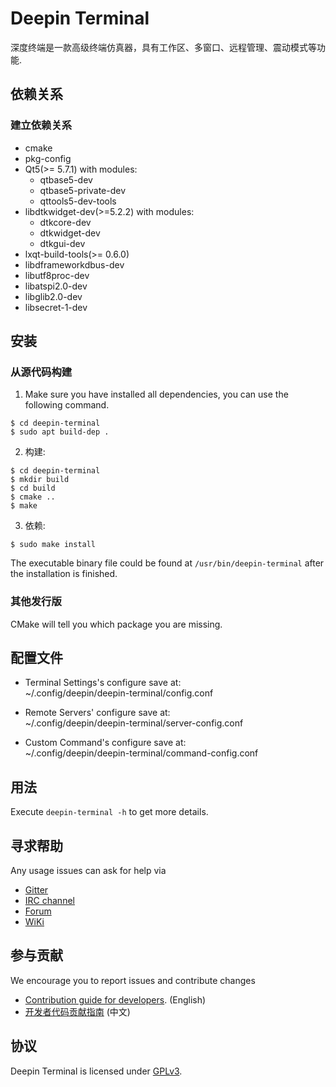 # Deepin Terminal

深度终端是一款高级终端仿真器，具有工作区、多窗口、远程管理、震动模式等功能.

## 依赖关系

### 建立依赖关系
* cmake
* pkg-config
* Qt5(>= 5.7.1) with modules:
  - qtbase5-dev
  - qtbase5-private-dev
  - qttools5-dev-tools
* libdtkwidget-dev(>=5.2.2) with modules:
  - dtkcore-dev
  - dtkwidget-dev
  - dtkgui-dev
* lxqt-build-tools(>= 0.6.0)
* libdframeworkdbus-dev
* libutf8proc-dev
* libatspi2.0-dev
* libglib2.0-dev
* libsecret-1-dev

## 安装

### 从源代码构建

1. Make sure you have installed all dependencies, you can use the following command.
```
$ cd deepin-terminal
$ sudo apt build-dep .
```

2. 构建:
```
$ cd deepin-terminal
$ mkdir build
$ cd build
$ cmake ..
$ make
```

3. 依赖:
```
$ sudo make install
```

The executable binary file could be found at `/usr/bin/deepin-terminal` after the installation is finished.

### 其他发行版

CMake will tell you which package you are missing.

## 配置文件

* Terminal Settings's configure save at:<br/>
~/.config/deepin/deepin-terminal/config.conf

* Remote Servers' configure save at:<br/>
~/.config/deepin/deepin-terminal/server-config.conf

* Custom Command's configure save at:<br/>
~/.config/deepin/deepin-terminal/command-config.conf

## 用法

Execute `deepin-terminal -h` to get more details.

## 寻求帮助

Any usage issues can ask for help via

* [Gitter](https://gitter.im/orgs/linuxdeepin/rooms)
* [IRC channel](https://webchat.freenode.net/?channels=deepin)
* [Forum](https://bbs.deepin.org)
* [WiKi](https://wiki.deepin.org/)

## 参与贡献

We encourage you to report issues and contribute changes

* [Contribution guide for developers](https://github.com/linuxdeepin/developer-center/wiki/Contribution-Guidelines-for-Developers-en). (English)
* [开发者代码贡献指南](https://github.com/linuxdeepin/developer-center/wiki/Contribution-Guidelines-for-Developers) (中文)

## 协议

Deepin Terminal is licensed under [GPLv3](LICENSE).
